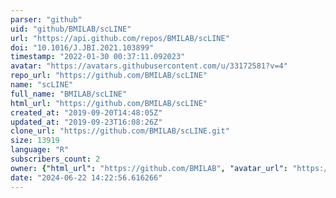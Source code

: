 ```yaml
---
parser: "github"
uid: "github/BMILAB/scLINE"
url: "https://api.github.com/repos/BMILAB/scLINE"
doi: "10.1016/J.JBI.2021.103899"
timestamp: "2022-01-30 00:37:11.092023"
avatar: "https://avatars.githubusercontent.com/u/33172581?v=4"
repo_url: "https://github.com/BMILAB/scLINE"
name: "scLINE"
full_name: "BMILAB/scLINE"
html_url: "https://github.com/BMILAB/scLINE"
created_at: "2019-09-20T14:48:05Z"
updated_at: "2019-09-23T16:08:26Z"
clone_url: "https://github.com/BMILAB/scLINE.git"
size: 13919
language: "R"
subscribers_count: 2
owner: {"html_url": "https://github.com/BMILAB", "avatar_url": "https://avatars.githubusercontent.com/u/33172581?v=4", "login": "BMILAB", "type": "User"}
date: "2024-06-22 14:22:56.616266"
---
```

